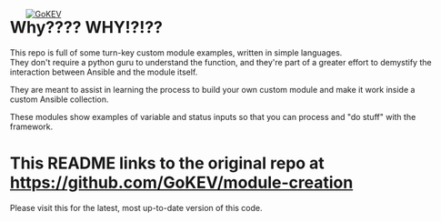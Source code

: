 [![GoKEV](http://GoKEV.com/GoKEV200.png)](http://GoKEV.com/)
<div style="position: absolute; top: 40px; left: 200px;">


# Why????  WHY!?!??

This repo is full of some turn-key custom module examples, written in simple languages.  
They don't require a python guru to understand the function, and they're part of a greater
effort to demystify the interaction between Ansible and the module itself.

They are meant to assist in learning the process to build your own custom module and make it work inside a custom Ansible collection.

These modules show examples of variable and status inputs so that you can process and "do stuff" with the framework.

# This README links to the original repo at https://github.com/GoKEV/module-creation

Please visit this for the latest, most up-to-date version of this code.



